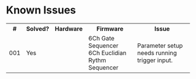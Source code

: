 <h1>Known Issues</h1>
<table>
	<tr>
		<th>#</th>
		<th>Solved?</th>
		<th>Hardware</th>
		<th>Firmware</th>
		<th>Issue</th>
	</tr>
	<tr>
		<td>001</td>
		<td>Yes</td>
		<td></td>
		<td>6Ch Gate Sequencer<br>6Ch Euclidian Rythm Sequencer</td>
		<td>Parameter setup needs running trigger input.</td>
	</tr>
</table>
